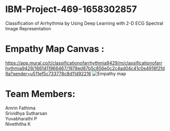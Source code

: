 # IBM-Project-469-1658302857
Classification of Arrhythmia by Using Deep Learning with 2-D ECG Spectral Image Representation


# Empathy Map Canvas :
https://app.mural.co/t/classificationofarrhythmia9429/m/classificationofarrhythmia9429/1661411966467/1978ed87b5c856e0c2c4ad04c41c0e4918f2fd9a?sender=u511ef5c733778c8d11d92216
![Empathy map](https://user-images.githubusercontent.com/77068603/189496307-f36180f0-ea9f-4235-a468-e07502f7e397.png)


# Team Members:

Amrin Fathima<br/>
Srividhya Sutharsan<br/>
Yuvabharathi P <br/>
Nivethitha K <br>
